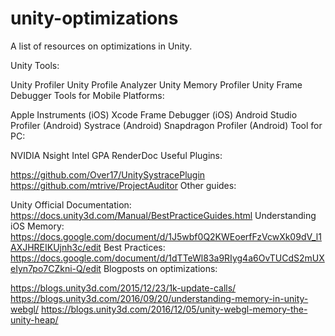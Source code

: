 # unity-optimizations


A list of resources on optimizations in Unity.

Unity Tools:

Unity Profiler
Unity Profile Analyzer
Unity Memory Profiler
Unity Frame Debugger
Tools for Mobile Platforms:

Apple Instruments (iOS)
Xcode Frame Debugger (iOS)
Android Studio Profiler (Android)
Systrace (Android)
Snapdragon Profiler (Android)
Tool for PC:

NVIDIA Nsight
Intel GPA
RenderDoc
Useful Plugins:

https://github.com/Over17/UnitySystracePlugin
https://github.com/mtrive/ProjectAuditor
Other guides:

Unity Official Documentation: https://docs.unity3d.com/Manual/BestPracticeGuides.html
Understanding iOS Memory: https://docs.google.com/document/d/1J5wbf0Q2KWEoerfFzVcwXk09dV_l1AXJHREIKUjnh3c/edit
Best Practices: https://docs.google.com/document/d/1dTTeWl83a9RIyg4a6OvTUCdS2mUXeIyn7po7CZkni-Q/edit
Blogposts on optimizations:

https://blogs.unity3d.com/2015/12/23/1k-update-calls/
https://blogs.unity3d.com/2016/09/20/understanding-memory-in-unity-webgl/
https://blogs.unity3d.com/2016/12/05/unity-webgl-memory-the-unity-heap/
